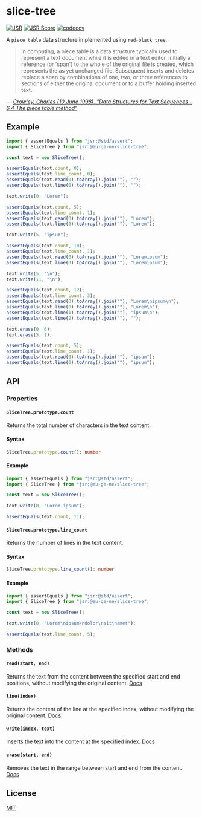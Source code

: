 # slice-tree

[![JSR](https://jsr.io/badges/@eu-ge-ne/slice-tree)](https://jsr.io/@eu-ge-ne/slice-tree)
[![JSR Score](https://jsr.io/badges/@eu-ge-ne/slice-tree/score)](https://jsr.io/@eu-ge-ne/slice-tree)
[![codecov](https://codecov.io/gh/eu-ge-ne/slice-tree/branch/main/graph/badge.svg?token=9CQ0V249XC)](https://codecov.io/gh/eu-ge-ne/slice-tree)

A `piece table` data structure implemented using `red-black tree`.

> In computing, a piece table is a data structure typically used to represent a
> text document while it is edited in a text editor. Initially a reference (or
> 'span') to the whole of the original file is created, which represents the as
> yet unchanged file. Subsequent inserts and deletes replace a span by
> combinations of one, two, or three references to sections of either the
> original document or to a buffer holding inserted text.

&mdash;
<cite>[Crowley, Charles (10 June 1998). "Data Structures for Text Sequences - 6.4 The piece table method"](https://web.archive.org/web/20180223071931/https://www.cs.unm.edu/~crowley/papers/sds.pdf)</cite>

## Example

```ts
import { assertEquals } from "jsr:@std/assert";
import { SliceTree } from "jsr:@eu-ge-ne/slice-tree";

const text = new SliceTree();

assertEquals(text.count, 0);
assertEquals(text.line_count, 0);
assertEquals(text.read(0).toArray().join(""), "");
assertEquals(text.line(0).toArray().join(""), "");

text.write(0, "Lorem");

assertEquals(text.count, 5);
assertEquals(text.line_count, 1);
assertEquals(text.read(0).toArray().join(""), "Lorem");
assertEquals(text.line(0).toArray().join(""), "Lorem");

text.write(5, "ipsum");

assertEquals(text.count, 10);
assertEquals(text.line_count, 1);
assertEquals(text.read(0).toArray().join(""), "Loremipsum");
assertEquals(text.line(0).toArray().join(""), "Loremipsum");

text.write(5, "\n");
text.write(11, "\n");

assertEquals(text.count, 12);
assertEquals(text.line_count, 3);
assertEquals(text.read(0).toArray().join(""), "Lorem\nipsum\n");
assertEquals(text.line(0).toArray().join(""), "Lorem\n");
assertEquals(text.line(1).toArray().join(""), "ipsum\n");
assertEquals(text.line(2).toArray().join(""), "");

text.erase(0, 6);
text.erase(5, 1);

assertEquals(text.count, 5);
assertEquals(text.line_count, 1);
assertEquals(text.read(0).toArray().join(""), "ipsum");
assertEquals(text.line(0).toArray().join(""), "ipsum");
```

## API

### Properties

#### `SliceTree.prototype.count`

Returns the total number of characters in the text content.

#### Syntax

```ts ignore
SliceTree.prototype.count(): number
```

#### Example

```ts
import { assertEquals } from "jsr:@std/assert";
import { SliceTree } from "jsr:@eu-ge-ne/slice-tree";

const text = new SliceTree();

text.write(0, "Lorem ipsum");

assertEquals(text.count, 11);
```

#### `SliceTree.prototype.line_count`

Returns the number of lines in the text content.

#### Syntax

```ts ignore
SliceTree.prototype.line_count(): number
```

#### Example

```ts
import { assertEquals } from "jsr:@std/assert";
import { SliceTree } from "jsr:@eu-ge-ne/slice-tree";

const text = new SliceTree();

text.write(0, "Lorem\nipsum\ndolor\nsit\namet");

assertEquals(text.line_count, 5);
```

### Methods

#### `read(start, end)`

Returns the text from the content between the specified start and end positions,
without modifying the original content.
[Docs](https://jsr.io/@eu-ge-ne/slice-tree/doc/~/SliceTree.prototype.read)

#### `line(index)`

Returns the content of the line at the specified index, without modifying the
original content.
[Docs](https://jsr.io/@eu-ge-ne/slice-tree/doc/~/SliceTree.prototype.line)

#### `write(index, text)`

Inserts the text into the content at the specified index.
[Docs](https://jsr.io/@eu-ge-ne/slice-tree/doc/~/SliceTree.prototype.write)

#### `erase(start, end)`

Removes the text in the range between start and end from the content.
[Docs](https://jsr.io/@eu-ge-ne/slice-tree/doc/~/SliceTree.prototype.erase)

## License

[MIT](https://choosealicense.com/licenses/mit)
